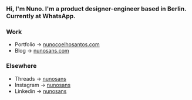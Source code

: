 ### Hi, I'm Nuno. I'm a product designer-engineer based in Berlin. Currently at WhatsApp.

### Work
- Portfolio → [nunocoelhosantos.com](http://nunocoelhosantos.com)
- Blog → [nunosans.com](http://nunosans.com)

### Elsewhere
- Threads → [nunosans](http://threads.net/nunosans)
- Instagram → [nunosans](http://instagram.com/nunosans)
- Linkedin → [nunosans](http://linkedin.com/in/nunosans)
